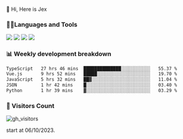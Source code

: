  👋 Hi, Here is Jex

 

### 🧑‍💻Languages and Tools

<code><a href="https://react.dev"><img src="https://api.iconify.design/logos:react.svg" /></a></code>
<code><a href="https://github.com/vuejs/core"><img src="https://api.iconify.design/logos:vue.svg" /></a></code> 
<code><a href="https://github.com/microsoft/TypeScript"><img src="https://api.iconify.design/logos:typescript-icon.svg" /></a></code>
<code><a href="https://threejs.org/"><img src="https://api.iconify.design/logos:threejs.svg" /></a></code>

### 📊 Weekly development breakdown

<!--START_SECTION:waka-->

```txt
TypeScript   27 hrs 46 mins  ██████████████░░░░░░░░░░░   55.37 %
Vue.js       9 hrs 52 mins   █████░░░░░░░░░░░░░░░░░░░░   19.70 %
JavaScript   5 hrs 32 mins   ██▓░░░░░░░░░░░░░░░░░░░░░░   11.04 %
JSON         1 hr 42 mins    █░░░░░░░░░░░░░░░░░░░░░░░░   03.40 %
Python       1 hr 39 mins    ▓░░░░░░░░░░░░░░░░░░░░░░░░   03.29 %
```

<!--END_SECTION:waka-->


### 👀 Visitors Count

![gh_visitors](https://profile-counter.glitch.me/jexlau/count.svg)

start at 06/10/2023.
